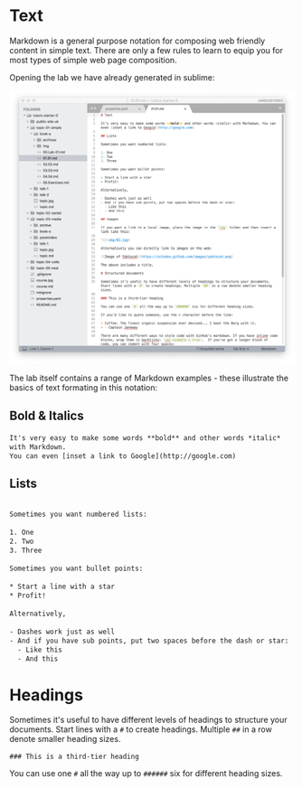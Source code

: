 # Text

Markdown is a general purpose notation for composing web friendly content in simple text. There are only a few rules to learn to equip you for most types of simple web page composition.

Opening the lab we have already generated in sublime:

![](img/03.png)

The lab itself contains a range of Markdown examples - these illustrate the basics of text formating in this notation:

## Bold & Italics

~~~
It's very easy to make some words **bold** and other words *italic* with Markdown. 
You can even [inset a link to Google](http://google.com)
~~~

## Lists

~~~

Sometimes you want numbered lists:

1. One
2. Two
3. Three

Sometimes you want bullet points:

* Start a line with a star
* Profit!

Alternatively,

- Dashes work just as well
- And if you have sub points, put two spaces before the dash or star:
  - Like this
  - And this
~~~

# Headings

Sometimes it's useful to have different levels of headings to structure your documents. Start lines with a `#` to create headings. Multiple `##` in a row denote smaller heading sizes.

~~~
### This is a third-tier heading
~~~

You can use one `#` all the way up to `######` six for different heading sizes.

